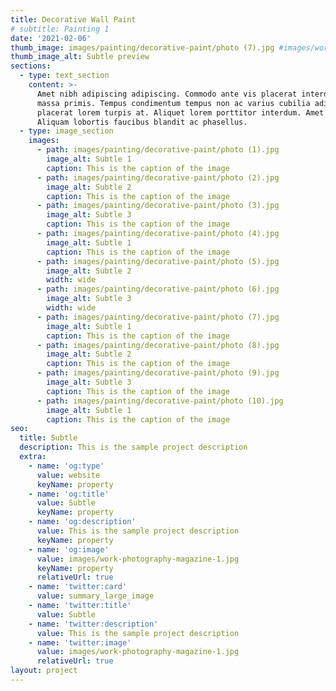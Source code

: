 ```yaml
---
title: Decorative Wall Paint
# subtitle: Painting 1
date: '2021-02-06'
thumb_image: images/painting/decorative-paint/photo (7).jpg #images/work-poster-1-thumb.jpg
thumb_image_alt: Subtle preview
sections: 
  - type: text_section
    content: >-
      Amet nibh adipiscing adipiscing. Commodo ante vis placerat interdum massa
      massa primis. Tempus condimentum tempus non ac varius cubilia adipiscing
      placerat lorem turpis at. Aliquet lorem porttitor interdum. Amet lacus.
      Aliquam lobortis faucibus blandit ac phasellus.
  - type: image_section
    images: 
      - path: images/painting/decorative-paint/photo (1).jpg
        image_alt: Subtle 1
        caption: This is the caption of the image
      - path: images/painting/decorative-paint/photo (2).jpg
        image_alt: Subtle 2
        caption: This is the caption of the image
      - path: images/painting/decorative-paint/photo (3).jpg
        image_alt: Subtle 3
        caption: This is the caption of the image
      - path: images/painting/decorative-paint/photo (4).jpg
        image_alt: Subtle 1
        caption: This is the caption of the image
      - path: images/painting/decorative-paint/photo (5).jpg
        image_alt: Subtle 2
        width: wide
      - path: images/painting/decorative-paint/photo (6).jpg
        image_alt: Subtle 3
        width: wide
      - path: images/painting/decorative-paint/photo (7).jpg
        image_alt: Subtle 1
        caption: This is the caption of the image
      - path: images/painting/decorative-paint/photo (8).jpg
        image_alt: Subtle 2
        caption: This is the caption of the image
      - path: images/painting/decorative-paint/photo (9).jpg
        image_alt: Subtle 3
        caption: This is the caption of the image
      - path: images/painting/decorative-paint/photo (10).jpg
        image_alt: Subtle 1
        caption: This is the caption of the image
seo:
  title: Subtle
  description: This is the sample project description
  extra:
    - name: 'og:type'
      value: website
      keyName: property
    - name: 'og:title'
      value: Subtle
      keyName: property
    - name: 'og:description'
      value: This is the sample project description
      keyName: property
    - name: 'og:image'
      value: images/work-photography-magazine-1.jpg
      keyName: property
      relativeUrl: true
    - name: 'twitter:card'
      value: summary_large_image
    - name: 'twitter:title'
      value: Subtle
    - name: 'twitter:description'
      value: This is the sample project description
    - name: 'twitter:image'
      value: images/work-photography-magazine-1.jpg
      relativeUrl: true
layout: project
---
```

